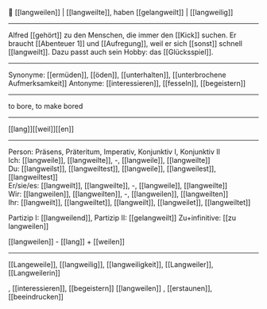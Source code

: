 🥱 [[langweilen]] | [[langweilte]], haben [[gelangweilt]] | [[langweilig]]

---
Alfred [[gehört]] zu den Menschen, die immer den [[Kick]] suchen. Er braucht [[Abenteuer 1]] und [[Aufregung]], weil er sich [[sonst]] schnell [[langweilt]]. Dazu passt auch sein Hobby: das [[Glücksspiel]]. 

---
Synonyme: [[ermüden]], [[öden]], [[unterhalten]], [[unterbrochene Aufmerksamkeit]]
Antonyme: [[interessieren]], [[fesseln]], [[begeistern]]

---
to bore, to make bored

---
[[lang]][[weil]][[en]]
 
---

Person: Präsens, Präteritum, Imperativ, Konjunktiv I, Konjunktiv II  
Ich: [[langweile]], [[langweilte]], -, [[langweile]], [[langweilte]]  
Du: [[langweilst]], [[langweiltest]], [[langweile]], [[langweilest]], [[langweiltest]]  
Er/sie/es: [[langweilt]], [[langweilte]], -, [[langweile]], [[langweilte]]  
Wir: [[langweilen]], [[langweilten]], -, [[langweilen]], [[langweilten]]  
Ihr: [[langweilt]], [[langweiltet]], [[langweilt]], [[langweilet]], [[langweiltet]]  

Partizip I: [[langweilend]], 
Partizip II: [[gelangweilt]]
Zu+infinitive: [[zu langweilen]]

[[langweilen]] - [[lang]] + [[weilen]]

---
[[Langeweile]], [[langweilig]], [[langweiligkeit]], [[Langweiler]], [[Langweilerin]]

, [[interessieren]], [[begeistern]] [[langweilen]]
, [[erstaunen]], [[beeindrucken]]